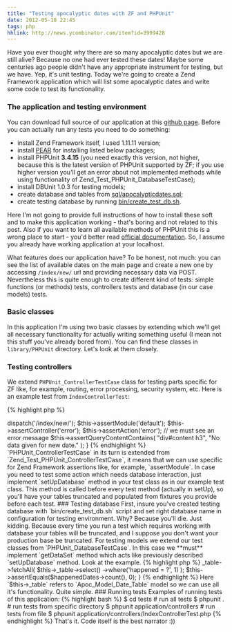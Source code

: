```yaml
---
title: "Testing apocalyptic dates with ZF and PHPUnit"
date: 2012-05-18 22:45
tags: php
hhlink: http://news.ycombinator.com/item?id=3999428
---
```


Have you ever thought why there are so many apocalyptic dates but we are still alive? Because no one had ever tested these dates! Maybe some centuries ago people didn't have any appropriate instrument for testing, but we have. Yep, it's unit testing. Today we're going to create a Zend Framework application which will list some apocalyptic dates and write some code to test its functionality.

### The application and testing environment

You can download full source of our application at this [github page](https://github.com/kalimatas/apocalypticdates). Before you can actually run any tests you need to do something:

* install Zend Framework itself, I used 1.11.11 version;
* install [PEAR](https://pear.php.net/) for installing listed below packages;
* install PHPUnit **3.4.15** (you need exactly this version, not higher, because this is the latest version of PHPUnit supported by ZF; if you use higher version you'll get an error about not implemented methods while using functionality of Zend_Test_PHPUnit_DatabaseTestCase);
* install DBUnit 1.0.3 for testing models;
* create database and tables from [sql/apocalypticdates.sql](https://github.com/kalimatas/apocalypticdates/blob/master/sql/apocalypticdates.sql);
* create testing database by running [bin/create_test_db.sh](https://github.com/kalimatas/apocalypticdates/blob/master/bin/create_test_db.sh).

Here I'm not going to provide full instructions of how to install these soft and to make this application working -
that's boring and not related to this post. Also if you want to learn all available methods of PHPUnit this is a wrong place to start - you'd better read [official documentation](http://www.phpunit.de/manual/3.4/en/). So, I assume you already have working application at your localhost.

What features does our application have? To be honest, not much: you can see the list of available dates on the main page and create a new one by accessing `/index/new/` url and providing necessary data via POST. Nevertheless this is quite enough to create different kind of tests: simple functions (or methods) tests, controllers tests and database (in our case models) tests.  

### Basic classes

In this application I'm using two basic classes by extending which we'll get all necessary functionality for actually writing something useful (I mean not this stuff you've already bored from). You can find these classes in `library/PHPUnit` directory. Let's look at them closely.

### Testing controllers

We extend `PHPUnit_ControllerTestCase` class for testing parts specific for ZF like, for example, routing, error processing, security system, etc. Here is an example test from `IndexControllerTest`:

{% highlight php %}
<?php
public function testCreateFailAction()
{
    $this->dispatch('/index/new/');

    $this->assertModule('default');
    $this->assertController('error');
    $this->assertAction('error');
    
    // we must see an error message
    $this->assertQueryContentContains(
        "div#content h3", "No data given for new date."
    );
}
{% endhighlight %}

`PHPUnit_ControllerTestCase` in its turn is extended from `Zend_Test_PHPUnit_ControllerTestCase`, it means that we can use specific for Zend Framework assertions like, for example, `assertModule`.  

In case you need to test some action which needs database interaction, just implement `setUpDatabase` method in your test class as in our example test class. This method is called before every test method (actually in setUp), so you'll have your tables truncated and populated from fixtures you provide before each test.

### Testing database

First, insure you've created testing database with  `bin/create_test_db.sh` script and set right database name in configuration for testing environment. Why? Because you'll die. Just kidding. Because every time you run a test which requires working with database your tables will be truncated, and I suppose you don't want your production base be truncated.

For testing models we extend our test classes from `PHPUnit_DatabaseTestCase`.  In this case we **must** implement `getDataSet` method which acts like previously described `setUpDatabase` method. Look at the example.

{% highlight php %}
<?php
/**
 * Should pass :))
 */
public function testWhetherHasNotHappened()
{
    $happenedDates = $this->_table->fetchAll(
        $this->_table->select()
            ->where('happened = ?', 1)
    );

    $this->assertEquals($happenedDates->count(), 0);
}
{% endhighlight %}

Here `$this->_table` refers to `Apoc_Model_Date_Table` model so we can use all it's functionality.
Quite simple.

### Running tests

Examples of running tests of this application:

{% highlight bash %}
$ cd tests
# run all tests
$ phpunit . 
# run tests from specific directory
$ phpunit application/controllers
# run tests from file
$ phpunit application/controllers/IndexControllerTest.php
{% endhighlight %}

That's it. Code itself is the best narrator :))